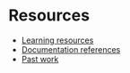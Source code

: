 # Resources
- [Learning resources](learning-resources.md)
- [Documentation references](doc-references.md)
- [Past work](past-work.md)
